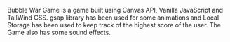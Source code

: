 Bubble War Game is a game built using Canvas API, Vanilla JavaScript and TailWind CSS. gsap library has been used for some animations and Local Storage has been used to keep track of the highest score of the user.
The Game also has some sound effects.
